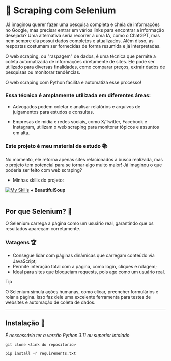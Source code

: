 # 🤖 Scraping com Selenium

Já imaginou querer fazer uma pesquisa completa e cheia de informações no Google, mas precisar entrar em vários links para encontrar a 
informação desejada? Uma alternativa seria recorrer a uma IA, como o ChatGPT, mas nem sempre ela possui dados 
completos e atualizados. Além disso, as respostas costumam ser fornecidas de forma resumida e já interpretadas.

O web scraping, ou "raspagem" de dados, é uma técnica que permite a coleta automatizada de informações diretamente de sites. 
Ele pode ser utilizado para diversas finalidades, como comparar preços, extrair dados de pesquisas ou monitorar tendências.

O web scraping com Python facilita e automatiza esse processo!

### Essa técnica é amplamente utilizada em diferentes áreas:

- Advogados podem coletar e analisar relatórios e arquivos de julgamentos para estudos e consultas.

- Empresas de mídia e redes sociais, como X/Twitter, Facebook e Instagram, utilizam o web scraping para monitorar tópicos e assuntos em alta.

### Este projeto é meu material de estudo 📚
No momento, ele retorna apenas sites relacionados à busca realizada, mas o projeto tem potencial para se tornar algo muito maior!
Já imaginou o que poderia ser feito com web scraping?

- Minhas skills do projeto:
  
[![My Skills](https://skillicons.dev/icons?i=python,flask,selenium)](https://skillicons.dev) <strong>+ BeautifulSoup</strong> <br><br> 


## Por que Selenium? 🤖
O Selenium carrega a página como um usuário real, garantindo que os resultados apareçam corretamente.

### Vatagens 🏆
- Consegue lidar com páginas dinâmicas que carregam conteúdo via JavaScript;
- Permite interação total com a página, como login, cliques e rolagem;
- Ideal para sites que bloqueiam requests, pois age como um usuário real.

> [!TIP]
> O Selenium simula ações humanas, como clicar, preencher formulários e rolar a página. Isso faz dele uma excelente ferramenta para testes de websites e automação de coleta de dados.
>

<hr></hr>

## Instalação 🚀
_È nescessário ter a versão Python 3.11 ou superior intalado_

```
git clone <link do repositorio>
```

```
pip install -r requirements.txt
```
